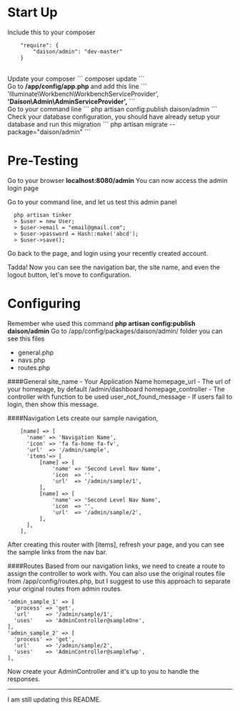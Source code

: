 # Start Up

Include this to your composer
```
  	"require": {
  		"daison/admin": "dev-master"
  	}
```
<br>
Update your composer
```
    composer update
```
<br>
Go to <b>/app/config/app.php</b> and add this line
```
    'Illuminate\Workbench\WorkbenchServiceProvider',
    <b>'Daison\Admin\AdminServiceProvider',</b>
```
<br>
Go to your command line
```
    php artisan config:publish daison/admin
```
<br>
Check your database configuration, you should have already setup your database and run this migration
```
    php artisan migrate --package="daison/admin"
```

# Pre-Testing
Go to your browser <b>localhost:8080/admin</b>
  You can now access the admin login page
  
  Go to your command line, and let us test this admin panel
  ```
    php artisan tinker
    > $user = new User;
    > $user->email = "email@gmail.com";
    > $user->password = Hash::make('abcd');
    > $user->save();
  ```

  Go back to the page, and login using your recently created account.
  
  Tadda! Now you can see the navigation bar, the site name, and even the logout button, let's move to configuration.

# Configuring
Remember whe used this command <b>php artisan config:publish daison/admin</b>
Go to /app/config/packages/daison/admin/ folder
you can see this files
  <ul>
    <li>general.php</li>
    <li>navs.php</li>
    <li>routes.php</li>
  </ul>
####General
    site_name - Your Application Name
    homepage_url - The url of your homepage, by default /admin/dashboard
    homepage_controller - The controller with function to be used
    user_not_found_message - If users fail to login, then show this message.
    
    
####Navigation
Lets create our sample navigation,
```
    [name] => [
      'name' => 'Navigation Name',
      'icon' => 'fa fa-home fa-fv',
      'url'  => '/admin/sample',
      'items'=> [
          [name] => [
              'name' => 'Second Level Nav Name',
              'icon  => '',
              'url'  => '/admin/sample/1',
          ],
          [name] => [
              'name' => 'Second Level Nav Name',
              'icon  => '',
              'url'  => '/admin/sample/2',
          ],
      ],
    ],
```
After creating this router with [items], refresh your page, and you can see the sample links from the nav bar.
  

####Routes
Based from our navigation links, we need to create a route to assign the controller to work with. You can also use the original routes file from /app/config/routes.php, but I suggest to use this approach to separate your original routes from admin routes.
  ```
  'admin_sample_1' => [
    'process' => 'get',
    'url'     => '/admin/sample/1',
    'uses'    => 'AdminController@sampleOne',
  ],
  'admin_sample_2' => [
    'process' => 'get',
    'url'     => '/admin/sample/2',
    'uses'    => 'AdminController@sampleTwp',
  ],
  ```
  Now create your AdminController and it's up to you to handle the responses.





------------------------------------------------------------------------------------------
I am still updating this README.
